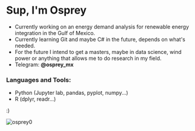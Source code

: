 <h1 align="left">Sup, I'm Osprey</h1>

- Currently working on an energy demand analysis for renewable energy integration in the Gulf of Mexico.
- Currently learning Git and maybe C# in the future, depends on what's needed.
- For the future I intend to get a masters, maybe in data science, wind power or anything that allows me to do research in my field.
- Telegram: **@osprey_mx**

<h3 align="left">Languages and Tools:</h3>
<p align="left">

- Python (Jupyter lab, pandas, pyplot, numpy...)</li>
- R (dplyr, readr...)</li>
</a> </p>

:)

<p align="left"> <img src="https://komarev.com/ghpvc/?username=osprey0&label=Views&color=0e75b6&style=flat-square" alt="osprey0" /> </p>
